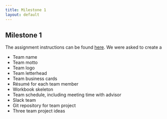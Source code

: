 ```yaml
---
title: Milestone 1
layout: default
---
```

## Milestone 1
The assignment instructions can be found [here](http://www.wou.edu/~morses/classes/cs46x/assignments/t2/M1.html).
We were asked to create a
* Team name
* Team motto
* Team logo
* Team letterhead
* Team business cards
* Résumé for each team member
* Workbook skeleton
* Team schedule, including meeting time with advisor
* Slack team
* Git repository for team project
* Three team project ideas

###
```bash

```
